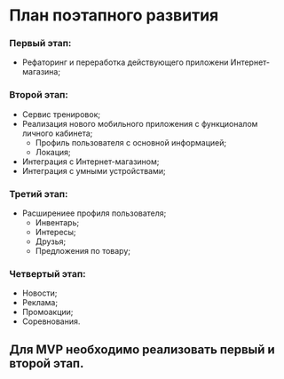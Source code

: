# План поэтапного развития
### Первый этап: 
  - Рефаторинг и переработка действующего приложени Интернет-магазина;
### Второй этап:
  - Сервис тренировок;
  - Реализация нового мобильного приложения с функционалом личного кабинета; 
    - Профиль пользователя с основной информацией;
    - Локация;
  - Интеграция с Интернет-магазином; 
  - Интеграция с умными устройствами;
### Третий этап:
  - Расширениее профиля пользователя;
    - Инвентарь;
    - Интересы;
    - Друзья;
    - Предложения по товару;
### Четвертый этап:
  - Новости;
  - Реклама;
  - Промоакции;
  - Соревнования.

## Для MVP необходимо реализовать первый и второй этап.